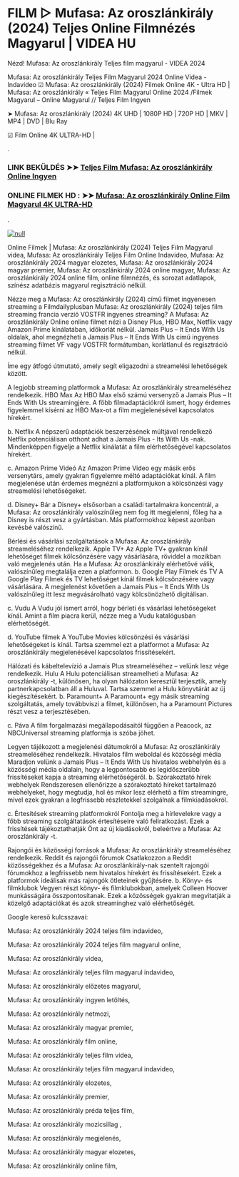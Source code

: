 # FILM ▷ Mufasa: Az oroszlánkirály (2024) Teljes Online Filmnézés Magyarul | VIDEA HU




Nézd! Mufasa: Az oroszlánkirály Teljes film magyarul - VIDEA 2024

Mufasa: Az oroszlánkirály Teljes Film Magyarul 2024 Online Videa - Indavideo ☑ Mufasa: Az oroszlánkirály (2024) Filmek Online 4K - Ultra HD | Mufasa: Az oroszlánkirály « Teljes Film Magyarul Online 2024 /Filmek Magyarul – Online Magyarul // Teljes Film Ingyen

➤ Mufasa: Az oroszlánkirály (2024) 4K UHD | 1080P HD | 720P HD | MKV | MP4 | DVD | Blu Ray

☑ Film Online 4K ULTRA-HD |

.

### LINK BEKÜLDÉS ➤➤ [Teljes Film Mufasa: Az oroszlánkirály Online Ingyen](https://t.co/SJjDSHG4aI)

### ONLINE FILMEK HD : ➤➤ [Mufasa: Az oroszlánkirály Online Film Magyarul 4K ULTRA-HD](https://t.co/SJjDSHG4aI)
.

[![null](https://static.wixstatic.com/media/855a25_043b5abeb4ae4d35ac003198e7fe56ed~mv2.gif)](https://t.co/SJjDSHG4aI)

Online Filmek | Mufasa: Az oroszlánkirály (2024) Teljes Film Magyarul videa, Mufasa: Az oroszlánkirály Teljes Film Online Indavideo, Mufasa: Az oroszlánkirály 2024 magyar elozetes, Mufasa: Az oroszlánkirály 2024 magyar premier, Mufasa: Az oroszlánkirály 2024 online magyar, Mufasa: Az oroszlánkirály 2024 online film, online filmnézés, és sorozat adatlapok, színész adatbázis magyarul regisztráció nélkül.

Nézze meg a Mufasa: Az oroszlánkirály (2024) című filmet ingyenesen streaming a Filmdailyplusban Mufasa: Az oroszlánkirály (2024) teljes film streaming francia verzió VOSTFR ingyenes streaming? A Mufasa: Az oroszlánkirály Online online filmet nézi a Disney Plus, HBO Max, Netflix vagy Amazon Prime kínálatában, időkorlát nélkül. Jamais Plus – It Ends With Us oldalak, ahol megnézheti a Jamais Plus – It Ends With Us című ingyenes streaming filmet VF vagy VOSTFR formátumban, korlátlanul és regisztráció nélkül.

Íme egy átfogó útmutató, amely segít eligazodni a streamelési lehetőségek között.

A legjobb streaming platformok a Mufasa: Az oroszlánkirály streameléséhez rendelkezik. HBO Max Az HBO Max első számú versenyző a Jamais Plus – It Ends With Us streamingjére. A főbb filmadaptációkról ismert, hogy érdemes figyelemmel kísérni az HBO Max-ot a film megjelenésével kapcsolatos hírekért.

b. Netflix A népszerű adaptációk beszerzésének múltjával rendelkező Netflix potenciálisan otthont adhat a Jamais Plus - Its With Us -nak. Mindenképpen figyelje a Netflix kínálatát a film elérhetőségével kapcsolatos hírekért.

c. Amazon Prime Videó Az Amazon Prime Video egy másik erős versenytárs, amely gyakran figyelemre méltó adaptációkat kínál. A film megjelenése után érdemes megnézni a platformjukon a kölcsönzési vagy streamelési lehetőségeket.

d. Disney+ Bár a Disney+ elsősorban a családi tartalmakra koncentrál, a Mufasa: Az oroszlánkirály valószínűleg nem fog itt megjelenni, főleg ha a Disney is részt vesz a gyártásban. Más platformokhoz képest azonban kevésbé valószínű.

Bérlési és vásárlási szolgáltatások a Mufasa: Az oroszlánkirály streameléséhez rendelkezik. Apple TV+ Az Apple TV+ gyakran kínál lehetőséget filmek kölcsönzésére vagy vásárlására, röviddel a mozikban való megjelenés után. Ha a Mufasa: Az oroszlánkirály elérhetővé válik, valószínűleg megtalálja ezen a platformon. b. Google Play Filmek és TV A Google Play Filmek és TV lehetőséget kínál filmek kölcsönzésére vagy vásárlására. A megjelenést követően a Jamais Plus – It Ends With Us valószínűleg itt lesz megvásárolható vagy kölcsönözhető digitálisan.

c. Vudu A Vudu jól ismert arról, hogy bérleti és vásárlási lehetőségeket kínál. Amint a film piacra kerül, nézze meg a Vudu katalógusban elérhetőségét.

d. YouTube filmek A YouTube Movies kölcsönzési és vásárlási lehetőségeket is kínál. Tartsa szemmel ezt a platformot a Mufasa: Az oroszlánkirály megjelenésével kapcsolatos frissítésekért.

Hálózati és kábeltelevízió a Jamais Plus streameléséhez – velünk lesz vége rendelkezik. Hulu A Hulu potenciálisan streamelheti a Mufasa: Az oroszlánkirály -t, különösen, ha olyan hálózaton keresztül terjesztik, amely partnerkapcsolatban áll a Huluval. Tartsa szemmel a Hulu könyvtárát az új kiegészítésekért. b. Paramount+ A Paramount+ egy másik streaming szolgáltatás, amely továbbviszi a filmet, különösen, ha a Paramount Pictures részt vesz a terjesztésében.

c. Páva A film forgalmazási megállapodásaitól függően a Peacock, az NBCUniversal streaming platformja is szóba jöhet.

Legyen tájékozott a megjelenési dátumokról a Mufasa: Az oroszlánkirály streameléséhez rendelkezik. Hivatalos film weboldal és közösségi média Maradjon velünk a Jamais Plus – It Ends With Us hivatalos webhelyén és a közösségi média oldalain, hogy a legpontosabb és legidőszerűbb frissítéseket kapja a streaming elérhetőségéről. b. Szórakoztató hírek webhelyek Rendszeresen ellenőrizze a szórakoztató híreket tartalmazó webhelyeket, hogy megtudja, hol és mikor lesz elérhető a film streamingre, mivel ezek gyakran a legfrissebb részletekkel szolgálnak a filmkiadásokról.

c. Értesítések streaming platformokról Fontolja meg a hírlevelekre vagy a főbb streaming szolgáltatások értesítéseire való feliratkozást. Ezek a frissítések tájékoztathatják Önt az új kiadásokról, beleértve a Mufasa: Az oroszlánkirály -t.

Rajongói és közösségi források a Mufasa: Az oroszlánkirály streameléséhez rendelkezik. Reddit és rajongói fórumok Csatlakozzon a Reddit közösségekhez és a Mufasa: Az oroszlánkirály-nak szentelt rajongói fórumokhoz a legfrissebb nem hivatalos hírekért és frissítésekért. Ezek a platformok ideálisak más rajongók ötleteinek gyűjtésére. b. Könyv- és filmklubok Vegyen részt könyv- és filmklubokban, amelyek Colleen Hoover munkásságára összpontosítanak. Ezek a közösségek gyakran megvitatják a közelgő adaptációkat és azok streaminghez való elérhetőségét.

Google kereső kulcsszavai:

Mufasa: Az oroszlánkirály 2024 teljes film indavideo,

Mufasa: Az oroszlánkirály 2024 teljes film magyarul online,

Mufasa: Az oroszlánkirály videa,

Mufasa: Az oroszlánkirály teljes film magyarul indavideo,

Mufasa: Az oroszlánkirály előzetes magyarul,

Mufasa: Az oroszlánkirály ingyen letöltés,

Mufasa: Az oroszlánkirály netmozi,

Mufasa: Az oroszlánkirály magyar premier,

Mufasa: Az oroszlánkirály film online,

Mufasa: Az oroszlánkirály teljes film videa,

Mufasa: Az oroszlánkirály teljes film magyarul indavideo,

Mufasa: Az oroszlánkirály elozetes,

Mufasa: Az oroszlánkirály premier,

Mufasa: Az oroszlánkirály préda teljes film,

Mufasa: Az oroszlánkirály mozicsillag ,

Mufasa: Az oroszlánkirály megjelenés,

Mufasa: Az oroszlánkirály magyar elozetes,

Mufasa: Az oroszlánkirály online film,
